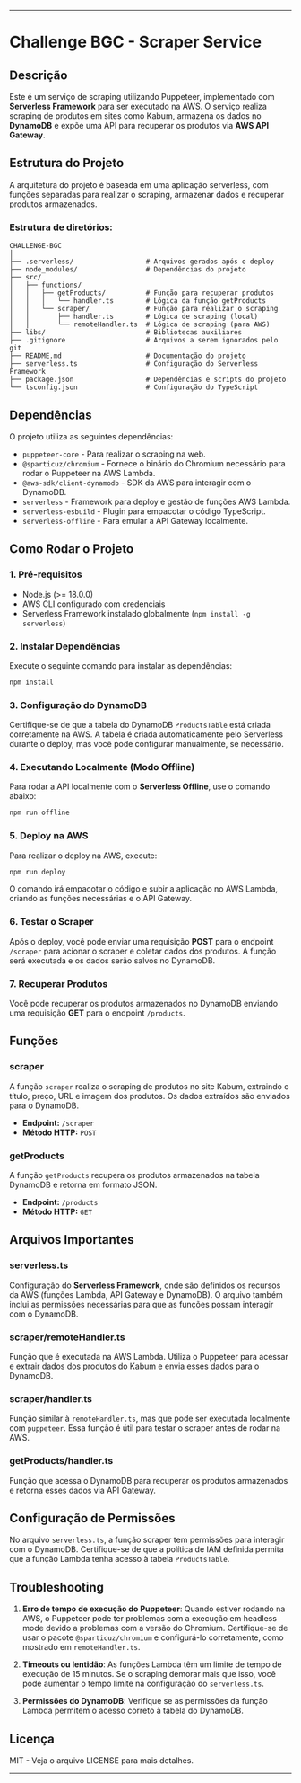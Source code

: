 
---
# Challenge BGC - Scraper Service

## Descrição

Este é um serviço de scraping utilizando Puppeteer, implementado com **Serverless Framework** para ser executado na AWS. O serviço realiza scraping de produtos em sites como Kabum, armazena os dados no **DynamoDB** e expõe uma API para recuperar os produtos via **AWS API Gateway**.

## Estrutura do Projeto

A arquitetura do projeto é baseada em uma aplicação serverless, com funções separadas para realizar o scraping, armazenar dados e recuperar produtos armazenados.

### Estrutura de diretórios:

```
CHALLENGE-BGC
│
├── .serverless/                  # Arquivos gerados após o deploy
├── node_modules/                 # Dependências do projeto
├── src/
│   ├── functions/
│   │   ├── getProducts/          # Função para recuperar produtos
│   │   │   └── handler.ts        # Lógica da função getProducts
│   │   └── scraper/              # Função para realizar o scraping
│   │       ├── handler.ts        # Lógica de scraping (local)
│   │       └── remoteHandler.ts  # Lógica de scraping (para AWS)
├── libs/                         # Bibliotecas auxiliares
├── .gitignore                    # Arquivos a serem ignorados pelo git
├── README.md                     # Documentação do projeto
├── serverless.ts                 # Configuração do Serverless Framework
├── package.json                  # Dependências e scripts do projeto
└── tsconfig.json                 # Configuração do TypeScript
```

## Dependências

O projeto utiliza as seguintes dependências:

- `puppeteer-core` - Para realizar o scraping na web.
- `@sparticuz/chromium` - Fornece o binário do Chromium necessário para rodar o Puppeteer na AWS Lambda.
- `@aws-sdk/client-dynamodb` - SDK da AWS para interagir com o DynamoDB.
- `serverless` - Framework para deploy e gestão de funções AWS Lambda.
- `serverless-esbuild` - Plugin para empacotar o código TypeScript.
- `serverless-offline` - Para emular a API Gateway localmente.

## Como Rodar o Projeto

### 1. Pré-requisitos

- Node.js (>= 18.0.0)
- AWS CLI configurado com credenciais
- Serverless Framework instalado globalmente (`npm install -g serverless`)

### 2. Instalar Dependências

Execute o seguinte comando para instalar as dependências:

```bash
npm install
```

### 3. Configuração do DynamoDB

Certifique-se de que a tabela do DynamoDB `ProductsTable` está criada corretamente na AWS. A tabela é criada automaticamente pelo Serverless durante o deploy, mas você pode configurar manualmente, se necessário.

### 4. Executando Localmente (Modo Offline)

Para rodar a API localmente com o **Serverless Offline**, use o comando abaixo:

```bash
npm run offline
```

### 5. Deploy na AWS

Para realizar o deploy na AWS, execute:

```bash
npm run deploy
```

O comando irá empacotar o código e subir a aplicação no AWS Lambda, criando as funções necessárias e o API Gateway.

### 6. Testar o Scraper

Após o deploy, você pode enviar uma requisição **POST** para o endpoint `/scraper` para acionar o scraper e coletar dados dos produtos. A função será executada e os dados serão salvos no DynamoDB.

### 7. Recuperar Produtos

Você pode recuperar os produtos armazenados no DynamoDB enviando uma requisição **GET** para o endpoint `/products`.

## Funções

### scraper

A função `scraper` realiza o scraping de produtos no site Kabum, extraindo o título, preço, URL e imagem dos produtos. Os dados extraídos são enviados para o DynamoDB.

- **Endpoint:** `/scraper`
- **Método HTTP:** `POST`

### getProducts

A função `getProducts` recupera os produtos armazenados na tabela DynamoDB e retorna em formato JSON.

- **Endpoint:** `/products`
- **Método HTTP:** `GET`

## Arquivos Importantes

### serverless.ts

Configuração do **Serverless Framework**, onde são definidos os recursos da AWS (funções Lambda, API Gateway e DynamoDB). O arquivo também inclui as permissões necessárias para que as funções possam interagir com o DynamoDB.

### scraper/remoteHandler.ts

Função que é executada na AWS Lambda. Utiliza o Puppeteer para acessar e extrair dados dos produtos do Kabum e envia esses dados para o DynamoDB.

### scraper/handler.ts

Função similar à `remoteHandler.ts`, mas que pode ser executada localmente com `puppeteer`. Essa função é útil para testar o scraper antes de rodar na AWS.

### getProducts/handler.ts

Função que acessa o DynamoDB para recuperar os produtos armazenados e retorna esses dados via API Gateway.

## Configuração de Permissões

No arquivo `serverless.ts`, a função scraper tem permissões para interagir com o DynamoDB. Certifique-se de que a política de IAM definida permita que a função Lambda tenha acesso à tabela `ProductsTable`.

## Troubleshooting

1. **Erro de tempo de execução do Puppeteer**: Quando estiver rodando na AWS, o Puppeteer pode ter problemas com a execução em headless mode devido a problemas com a versão do Chromium. Certifique-se de usar o pacote `@sparticuz/chromium` e configurá-lo corretamente, como mostrado em `remoteHandler.ts`.
    
2. **Timeouts ou lentidão**: As funções Lambda têm um limite de tempo de execução de 15 minutos. Se o scraping demorar mais que isso, você pode aumentar o tempo limite na configuração do `serverless.ts`.
    
3. **Permissões do DynamoDB**: Verifique se as permissões da função Lambda permitem o acesso correto à tabela do DynamoDB.
    

## Licença

MIT - Veja o arquivo LICENSE para mais detalhes.

---